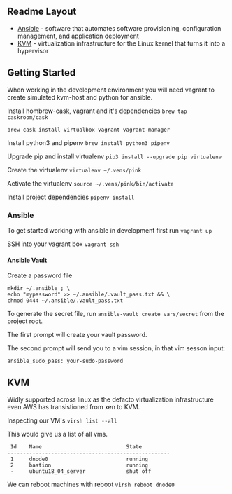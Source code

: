 ## Readme Layout
* [Ansible](#ansible) - software that automates software provisioning, configuration management, and application deployment
* [KVM](#kvm) - virtualization infrastructure for the Linux kernel that turns it into a hypervisor

## Getting Started

When working in the development environment you will need vagrant to create simulated kvm-host and python for ansible.

Install hombrew-cask, vagrant and it's dependencies
`brew tap caskroom/cask`

`brew cask install virtualbox vagrant vagrant-manager`

Install python3 and pipenv
`brew install python3 pipenv`

Upgrade pip and install virtualenv
`pip3 install --upgrade pip virtualenv`

Create the virtualenv
`virtualenv ~/.vens/pink`

Activate the virtualenv
`source ~/.vens/pink/bin/activate`

Install project dependencies
`pipenv install`

### Ansible

To get started working with ansible in development first run `vagrant up`

SSH into your vagrant box `vagrant ssh`


#### Ansible Vault
Create a password file

```
mkdir ~/.ansible ; \
echo "mypassword" >> ~/.ansible/.vault_pass.txt && \
chmod 0444 ~/.ansible/.vault_pass.txt
```

To generate the secret file, run `ansible-vault create vars/secret` from the project root.

The first prompt will create your vault password.

The second prompt will send you to a vim session, in that vim sesson input:
 
`ansible_sudo_pass: your-sudo-password`

## KVM
Widly supported across linux as the defacto virtualization infrastructure even AWS has transistioned from xen to KVM.

Inspecting our VM's
`virsh list --all`

This would give us a list of all vms.
```
 Id    Name                           State
----------------------------------------------------
 1     dnode0                         running
 2     bastion                        running
 -     ubuntu18_04_server             shut off
```

We can reboot machines with reboot `virsh reboot dnode0`
